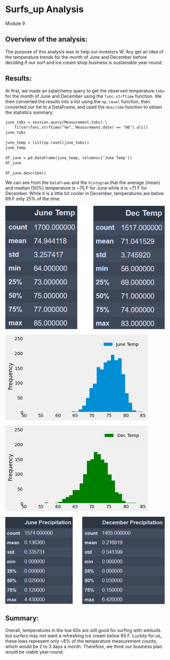 # Surfs_up Analysis
Module 9
## Overview of the analysis:
The purpose of this analysis was to help our investors W. Avy get an idea of the temperature trends for the month of June and December before deciding if our surf and ice cream shop business is sustainable year-round.

## Results:
At first, we made an sqlalchemy query to get the observed temperature `tobs` for the month of June and December using the `func.strftime` function. We then converted the results into a list using the `np.ravel` function, then converted our list to a DataFrame, and used the `describe` function to obtain the statistics summary.

```
june_tobs = session.query(Measurement.tobs).\
    filter(func.strftime("%m", Measurement.date) == "06").all()
june_tobs

june_temp = list(np.ravel(june_tobs))
june_temp

df_june = pd.DataFrame(june_temp, columns=['June Temp'])
df_june

df_june.describe()
```
 
We can see from the `DataFrame` and the `histogram` that the average (mean) and median (50%) temperature is ~75 F for June while it is ~71 F for December. While it is a little bit cooler in December, temperatures are below 69 F only 25% of the time. 


![df_stats](Resources/df_stats.png)


![June_Temp_hist](Resources/June_Temp_hist.png)


![Dec_Temp_hist](Resources/Dec_Temp_hist.png)


![prcp](Resources/prcp.png)


## Summary:
Overall, temperatures in the low 60s are still good for surfing with wetsuits but surfers may not want a refreshing ice cream below 65 F. Luckily for us, these lows represent only ~8% of the temperature measurement counts, which would be 2 to 3 days a month. Therefore, we think our business plan would be viable year-round.
